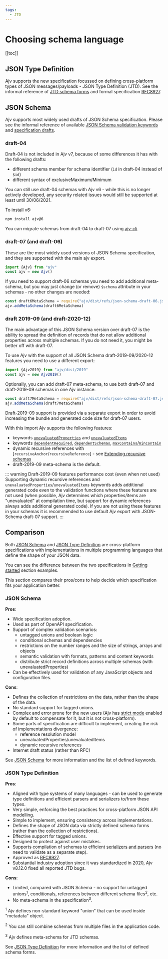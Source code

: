 ```yaml
---
tags:
  - JTD
---
```


# Choosing schema language

[[toc]]

## JSON Type Definition

Ajv supports the new specification focussed on defining cross-platform types of JSON messages/payloads - JSON Type Definition (JTD). See the informal reference of [JTD schema forms](../json-type-definition) and formal specification [RFC8927](https://datatracker.ietf.org/doc/rfc8927/).

## JSON Schema

Ajv supports most widely used drafts of JSON Schema specification. Please see the informal reference of available [JSON Schema validation keywords](../json-schema) and [specification drafts](https://json-schema.org/specification.html).

### draft-04

Draft-04 is not included in Ajv v7, because of some differences it has with the following drafts:

- different schema member for schema identifier (`id` in draft-04 instead of `$id`)
- different syntax of exclusiveMaximum/Minimum

You can still use draft-04 schemas with Ajv v6 - while this is no longer actively developed, any security related issues would still be supported at least until 30/06/2021.

To install v6:

```bash
npm install ajv@6
```

You can migrate schemas from draft-04 to draft-07 using [ajv-cli](https://github.com/ajv-validator/ajv-cli).

### draft-07 (and draft-06)

These are the most widely used versions of JSON Schema specification, and they are supported with the main ajv export.

```javascript
import {Ajv} from "ajv"
const ajv = new Ajv()
```

If you need to support draft-06 schemas you need to add additional meta-schema, but you may just change (or remove) `$schema` attribute in your schemas - no other changes are needed:

```javascript
const draft6MetaSchema = require("ajv/dist/refs/json-schema-draft-06.json")
ajv.addMetaSchema(draft6MetaSchema)
```

### draft 2019-09 (and draft-2020-12)

The main advantage of this JSON Schema version over draft-07 is the ability to spread the definition of records that do not allow additional properties across multiple schemas. If you do not need it, you might be better off with draft-07.

To use Ajv with the support of all JSON Schema draft-2019-09/2020-12 features you need to use a different export:

```javascript
import {Ajv2019} from "ajv/dist/2019"
const ajv = new Ajv2019()
```

Optionally, you can add draft-07 meta-schema, to use both draft-07 and draft-2019-09 schemas in one Ajv instance:

```javascript
const draft7MetaSchema = require("ajv/dist/refs/json-schema-draft-07.json")
ajv.addMetaSchema(draft7MetaSchema)
```

Draft-2019-09 support is provided via a separate export in order to avoid increasing the bundle and generated code size for draft-07 users.

With this import Ajv supports the following features:

- keywords [`unevaluatedProperties`](../json-schema.md#unevaluatedproperties) and [`unevaluatedItems`](../json-schema.md#unevaluateditems)
- keywords [`dependentRequired`](../json-schema.md#dependentrequired), [`dependentSchemas`](../json-schema.md#dependentschemas), [`maxContains`/`minContain`](../json-schema.md#maxcontains--mincontains)
- dynamic recursive references with [`recursiveAnchor`/`recursiveReference`] - see [Extending recursive schemas](./combining-schemas.md#extending-recursive-schemas)
- draft-2019-09 meta-schema is the default.

::: warning Draft-2019-09 features performance cost (even when not used)
Supporting dynamic recursive references and `unevaluatedProperties`/`unevaluatedItems` keywords adds additional generated code even to the validation functions where these features are not used (when possible, Ajv determines which properties/items are "unevaluated" at compilation time, but support for dynamic references always adds additional generated code). If you are not using these features in your schemas it is recommended to use default Ajv export with JSON-Schema draft-07 support.
:::

## Comparison

Both [JSON Schema](../json-schema.md) and [JSON Type Definition](../json-type-definition.md) are cross-platform specifications with implementations in multiple programming languages that define the shape of your JSON data.

You can see the difference between the two specifications in [Getting started](./getting-started) section examples.

This section compares their pros/cons to help decide which specification fits your application better.

### JSON Schema

**Pros**:

- Wide specification adoption.
- Used as part of OpenAPI specification.
- Support of complex validation scenarios:
  - untagged unions and boolean logic
  - conditional schemas and dependencies
  - restrictions on the number ranges and the size of strings, arrays and objects
  - semantic validation with formats, patterns and content keywords
  - distribute strict record definitions across multiple schemas (with unevaluatedProperties)
- Can be effectively used for validation of any JavaScript objects and configuration files.

**Cons**:

- Defines the collection of restrictions on the data, rather than the shape of the data.
- No standard support for tagged unions.
- Complex and error prone for the new users (Ajv has [strict mode](../strict-mode) enabled by default to compensate for it, but it is not cross-platform).
- Some parts of specification are difficult to implement, creating the risk of implementations divergence:
  - reference resolution model
  - unevaluatedProperties/unevaluatedItems
  - dynamic recursive references
- Internet draft status (rather than RFC)

See [JSON Schema](../json-schema.md) for more information and the list of defined keywords.

### JSON Type Definition

**Pros**:

- Aligned with type systems of many languages - can be used to generate type definitions and efficient parsers and serializers to/from these types.
- Very simple, enforcing the best practices for cross-platform JSON API modelling.
- Simple to implement, ensuring consistency across implementations.
- Defines the shape of JSON data via strictly defined schema forms (rather than the collection of restrictions).
- Effective support for tagged unions.
- Designed to protect against user mistakes.
- Supports compilation of schemas to efficient [serializers and parsers](./getting-started.md#parsing-and-serializing-json) (no need to validate as a separate step).
- Approved as [RFC8927](https://datatracker.ietf.org/doc/rfc8927/).
- Substantial industry adoption since it was standardized in 2020, Ajv v8.12.0 fixed all reported JTD bugs.

**Cons**:

- Limited, compared with JSON Schema - no support for untagged unions<sup>1</sup>, conditionals, references between different schema files<sup>2</sup>, etc.
- No meta-schema in the specification<sup>3</sup>.

<sup>1</sup> Ajv defines non-standard keyword "union" that can be used inside "metadata" object.

<sup>2</sup> You can still combine schemas from multiple files in the application code.

<sup>3</sup> Ajv defines meta-schema for JTD schemas.

See [JSON Type Definition](../json-type-definition.md) for more information and the list of defined schema forms.
